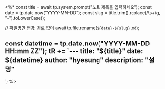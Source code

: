 <%*
const title = await tp.system.prompt("노트 제목을 입력하세요");
const date  = tp.date.now("YYYY-MM-DD");
const slug  = title.trim().replace(/\s+/g, "-").toLowerCase();

// 파일명만 변경: 경로 없이
await tp.file.rename(`${date}-${slug}.md`);

const datetime = tp.date.now("YYYY-MM-DD HH:mm ZZ");
tR += `---
title: "${title}"
date: ${datetime}
author: "hyesung"
description: "설명"
---

`;
%>
